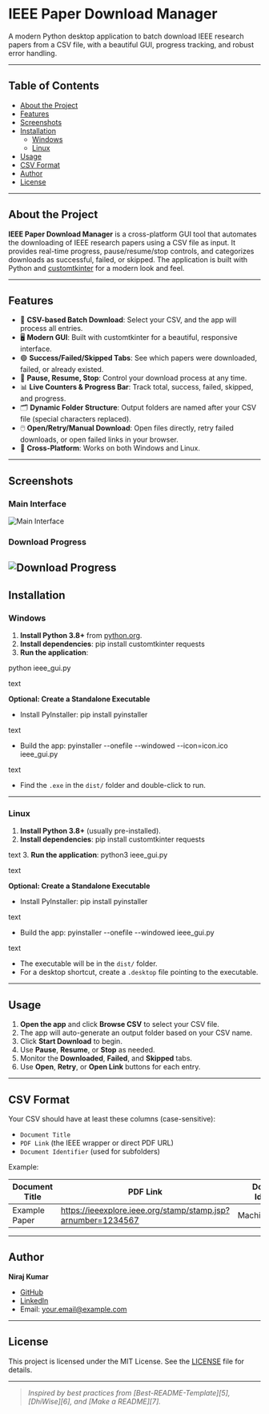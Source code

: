 # IEEE Paper Download Manager

A modern Python desktop application to batch download IEEE research papers from a CSV file, with a beautiful GUI, progress tracking, and robust error handling.

---

## Table of Contents

- [About the Project](#about-the-project)
- [Features](#features)
- [Screenshots](#screenshots)
- [Installation](#installation)
  - [Windows](#windows)
  - [Linux](#linux)
- [Usage](#usage)
- [CSV Format](#csv-format)
- [Author](#author)
- [License](#license)

---

## About the Project

**IEEE Paper Download Manager** is a cross-platform GUI tool that automates the downloading of IEEE research papers using a CSV file as input. It provides real-time progress, pause/resume/stop controls, and categorizes downloads as successful, failed, or skipped. The application is built with Python and [customtkinter](https://github.com/TomSchimansky/CustomTkinter) for a modern look and feel.

---

## Features

- 📂 **CSV-based Batch Download**: Select your CSV, and the app will process all entries.
- 🖥️ **Modern GUI**: Built with customtkinter for a beautiful, responsive interface.
- 🟢 **Success/Failed/Skipped Tabs**: See which papers were downloaded, failed, or already existed.
- 🔄 **Pause, Resume, Stop**: Control your download process at any time.
- 📊 **Live Counters & Progress Bar**: Track total, success, failed, skipped, and progress.
- 🗂️ **Dynamic Folder Structure**: Output folders are named after your CSV file (special characters replaced).
- 🖱️ **Open/Retry/Manual Download**: Open files directly, retry failed downloads, or open failed links in your browser.
- 🏁 **Cross-Platform**: Works on both Windows and Linux.

---

## Screenshots

### Main Interface

![Main Interface](/Screenshot/1.jpeg)

### Download Progress

![Download Progress](/Screenshot/2.jpeg)
---

## Installation

### Windows

1. **Install Python 3.8+** from [python.org](https://python.org).
2. **Install dependencies**:
pip install customtkinter requests
3. **Run the application**:

python ieee_gui.py

text

**Optional: Create a Standalone Executable**
- Install PyInstaller:
pip install pyinstaller

text
- Build the app:
pyinstaller --onefile --windowed --icon=icon.ico ieee_gui.py

text
- Find the `.exe` in the `dist/` folder and double-click to run.

---

### Linux

1. **Install Python 3.8+** (usually pre-installed).
2. **Install dependencies**:
pip install customtkinter requests

text
3. **Run the application**:
python3 ieee_gui.py

text

**Optional: Create a Standalone Executable**
- Install PyInstaller:
pip install pyinstaller

text
- Build the app:
pyinstaller --onefile --windowed ieee_gui.py

text
- The executable will be in the `dist/` folder.
- For a desktop shortcut, create a `.desktop` file pointing to the executable.

---

## Usage

1. **Open the app** and click **Browse CSV** to select your CSV file.
2. The app will auto-generate an output folder based on your CSV name.
3. Click **Start Download** to begin.
4. Use **Pause**, **Resume**, or **Stop** as needed.
5. Monitor the **Downloaded**, **Failed**, and **Skipped** tabs.
6. Use **Open**, **Retry**, or **Open Link** buttons for each entry.

---

## CSV Format

Your CSV should have at least these columns (case-sensitive):

- `Document Title`
- `PDF Link` (the IEEE wrapper or direct PDF URL)
- `Document Identifier` (used for subfolders)

Example:

| Document Title | PDF Link | Document Identifier |
|----------------|----------|--------------------|
| Example Paper  | https://ieeexplore.ieee.org/stamp/stamp.jsp?arnumber=1234567 | Machine_Learning |

---

## Author

**Niraj Kumar**  
- [GitHub](https://github.com/yourusername)
- [LinkedIn](https://www.linkedin.com/in/yourprofile)
- Email: your.email@example.com

---

## License

This project is licensed under the MIT License. See the [LICENSE](LICENSE) file for details.

---

> _Inspired by best practices from [Best-README-Template][5], [DhiWise][6], and [Make a README][7]._  
